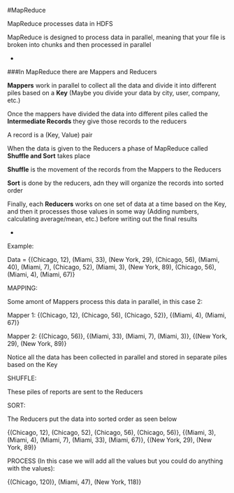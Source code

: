#MapReduce

MapReduce processes data in HDFS

MapReduce is designed to process data in parallel, meaning that your file is broken into chunks and then processed in parallel

-

###In MapReduce there are Mappers and Reducers

**Mappers** work in parallel to collect all the data and divide it into different piles based on a **Key** (Maybe you divide your data by city, user, company, etc.)

Once the mappers have divided the data into different piles called the **Intermediate Records** they give those records to the reducers

A record is a (Key, Value) pair

When the data is given to the Reducers a phase of MapReduce called **Shuffle and Sort** takes place

**Shuffle** is the movement of the records from the Mappers to the Reducers

**Sort** is done by the reducers, adn they will organize the records into sorted order

Finally, each **Reducers** works on one set of data at a time based on the Key, and then it processes those values in some way (Adding numbers, calculating average/mean, etc.) before writing out the final results

-

Example:

Data = {(Chicago, 12), (Miami, 33), (New York, 29), (Chicago, 56), (Miami, 40), (Miami, 7), (Chicago, 52), (Miami, 3), (New York, 89), (Chicago, 56), (Miami, 4), (Miami, 67)}


MAPPING:

Some amont of Mappers process this data in parallel, in this case 2:

Mapper 1: {(Chicago, 12), (Chicago, 56), (Chicago, 52)}, {(Miami, 4), (Miami, 67)}

Mapper 2: {(Chicago, 56)}, {(Miami, 33), (Miami, 7), (Miami, 3)}, {(New York, 29), (New York, 89)}

Notice all the data has been collected in parallel and stored in separate piles based on the Key


SHUFFLE:

These piles of reports are sent to the Reducers


SORT:

The Reducers put the data into sorted order as seen below

{(Chicago, 12), (Chicago, 52), (Chicago, 56), (Chicago, 56)},
{(Miami, 3), (Miami, 4), (Miami, 7), (Miami, 33), (Miami, 67)},
{(New York, 29), (New York, 89)}


PROCESS (In this case we will add all the values but you could do anything with the values):

{(Chicago, 120)}, (Miami, 47), (New York, 118)}